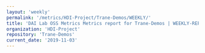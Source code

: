 ```yaml
---
layout: 'weekly'
permalink: '/metrics/HDI-Project/Trane-Demos/WEEKLY/'
title: 'DAI Lab OSS Metrics Metrics report for Trane-Demos | WEEKLY-REPORT-2019-11-03'
organization: 'HDI-Project'
repository: 'Trane-Demos'
current_date: '2019-11-03'
---
```

